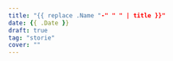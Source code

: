 ```yaml
---
title: "{{ replace .Name "-" " " | title }}"
date: {{ .Date }}
draft: true
tag: "storie"
cover: ""
---
```


